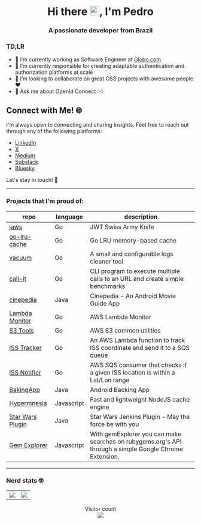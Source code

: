 <h1 align="center">Hi there <img src="https://media.giphy.com/media/hvRJCLFzcasrR4ia7z/giphy.gif" width="25px">, I'm Pedro</h1>
<h3 align="center">A passionate developer from Brazil</h3>


### TD;LR

- 🔭 I’m currently working as Software Engineer at [Globo.com](https://www.globo.com/) 
- 🌱 I’m currently responsible for creating adaptable authentication and authorization platforms at scale
- 👯 I’m looking to collaborate on great OSS projects with awesome people ❤️ 
- 💬 Ask me about OpenId Connect :-) 

## Connect with Me! 🌐

I'm always open to connecting and sharing insights. Feel free to reach out through any of the following platforms:

- [LinkedIn](https://www.linkedin.com/in/pedrolopesme/)
- [X](https://x.com/pedrolopesme)
- [Medium](https://medium.com/@pedrolopesme)
- [Substack](https://substack.com/@pedrolopesme?utm_source=user-menu)
- [Bluesky](https://bsky.app/profile/pedrolopesme.bsky.social)

Let's stay in touch! 🚀



<hr />

### Projects that I'm proud of:

| repo | language | description |
|-|-|-|
| [jaws](https://github.com/pedrolopesme/jaws) | Go | JWT Swiss Army Knife |
| [go-lru-cache](https://github.com/pedrolopesme/go-lru-cache) | Go | Go LRU memory-based cache |
| [vacuum](https://github.com/pedrolopesme/vacuum) | Go | A small and configurable logs cleaner tool |
| [call-it](https://github.com/pedrolopesme/call-it) | Go | CLI program to execute multiple calls to an URL and create simple benchmarks|
| [cinepedia](https://github.com/pedrolopesme/cinepedia) | Java | Cinepedia - An Android Movie Guide App|
| [Lambda Monitor](https://github.com/pedrolopesme/lambda-monitor) | Go | AWS Lambda Monitor |
| [S3 Tools](https://github.com/pedrolopesme/s3tools) | Go | AWS S3 common utilities |
| [ISS Tracker](https://github.com/pedrolopesme/iss-tracker) | Go | An AWS Lambda function to track ISS coordinate and send it to a SQS queue |
| [ISS Notifier](https://github.com/pedrolopesme/iss-notifier) | Go | AWS SQS consumer that checks if a given ISS location is within a Lat/Lon range | [MoneyLog](https://github.com/pedrolopesme/Android-Moneylog) | Java | Simple android app to track your expenses |
| [BakingApp](https://github.com/pedrolopesme/bakingApp) | Java | Android Backing App |
| [Hypermnesia](https://github.com/pedrolopesme/hypermnesia) | Javascript | Fast and lightweight NodeJS cache engine |
| [Star Wars Plugin](https://github.com/pedrolopesme/starwars-plugin) | Java | Star Wars Jenkins Plugin - May the force be with you |
| [Gem Explorer](https://github.com/pedrolopesme/gemexplorer) | Javascript | With gemExplorer you can make searches on rubygems.org's API through a simple Google Chrome Extension. |

<hr />

### Nerd stats 🤓

<table border="0">
  <tr>
    <td>
      <img src="https://github-readme-stats.vercel.app/api?username=pedrolopesme"/>
    </td>
    <td>
      <img src="https://github-readme-stats.vercel.app/api/top-langs/?username=pedrolopesme&layout=compact"/>
    </td>
  </tr>
</table>

<p align="center">
  Visitor count<br>
  <img src="https://profile-counter.glitch.me/pedrolopesme/count.svg" />
</p> 


